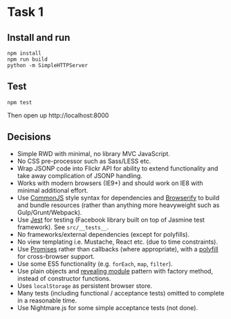 # Task 1

## Install and run

```
npm install
npm run build
python -m SimpleHTTPServer
```

## Test

```
npm test
```

Then open up http://localhost:8000

## Decisions

- Simple RWD with minimal, no library MVC JavaScript.
- No CSS pre-processor such as Sass/LESS etc.
- Wrap JSONP code into Flickr API for ability to extend functionality and take away complication of JSONP handling.
- Works with modern browsers (IE9+) and should work on IE8 with minimal additional effort.
- Use [CommonJS](https://webpack.github.io/docs/commonjs.html) style syntax for dependencies and [Browserify](http://browserify.org/) to build and bundle resources (rather than anything more heavyweight such as Gulp/Grunt/Webpack).
- Use [Jest](https://facebook.github.io/jest/) for testing (Facebook library built on top of Jasmine test framework). See `src/__tests__`.
- No frameworks/external dependencies (except for polyfills).
- No view templating i.e. Mustache, React etc. (due to time constraints).
- Use [Promises](https://developer.mozilla.org/en-US/docs/Web/JavaScript/Reference/Global_Objects/Promise) rather than callbacks (where appropriate), with a [polyfill](https://github.com/jakearchibald/es6-promise) for cross-browser support.
- Use some ES5 functionality (e.g. `forEach`, `map`, `filter`).
- Use plain objects and [revealing module](http://zachberry.com/blog/creating-a-custom-node-js-module-with-the-revealing-module-pattern/) pattern with factory method, instead of constructor functions.
- Uses `localStorage` as persistent browser store.
- Many tests (including functional / acceptance tests) omitted to complete in a reasonable time.
- Use Nightmare.js for some simple acceptance tests (not done).